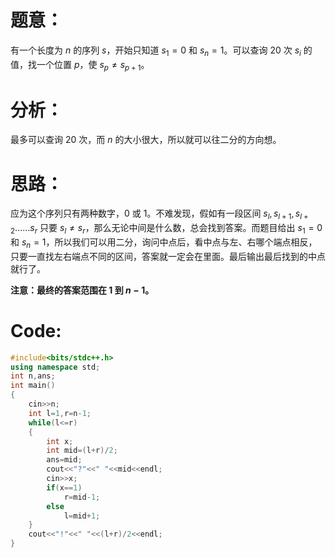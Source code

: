 # 题意：
有一个长度为 $n$ 的序列 $s$，开始只知道 $s_1=0$ 和 $s_n=1$。可以查询 $20$ 次 $s_i$ 的值，找一个位置 $p$，使 $s_p \neq s_{p+1}$。
# 分析：
最多可以查询 $20$ 次，而 $n$ 的大小很大，所以就可以往二分的方向想。
# 思路：
应为这个序列只有两种数字，$0$ 或 $1$。不难发现，假如有一段区间 $s_l ,  s_{l+1} , s_{l+2}……s_r$ 只要 $s_l \neq s_r$，那么无论中间是什么数，总会找到答案。而题目给出 $s_1=0$ 和 $s_n=1$，所以我们可以用二分，询问中点后，看中点与左、右哪个端点相反，只要一直找左右端点不同的区间，答案就一定会在里面。最后输出最后找到的中点就行了。

**注意：最终的答案范围在 $1$ 到 $n-1$。**
# Code:
```cpp
#include<bits/stdc++.h>
using namespace std;
int n,ans; 
int main()
{
   	cin>>n;
   	int l=1,r=n-1;
   	while(l<=r)
    {
   		int x;
   		int mid=(l+r)/2;
   		ans=mid;
   		cout<<"?"<<" "<<mid<<endl;
    	cin>>x;
   		if(x==1)
   			r=mid-1;
   		else
		    l=mid+1;	
   	}
   	cout<<"!"<<" "<<(l+r)/2<<endl;
}
```
